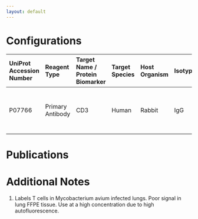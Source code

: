 ```yaml
---
layout: default
---
```


# Configurations

| UniProt Accession Number   | Reagent Type     | Target Name / Protein Biomarker   | Target Species   | Host Organism   | Isotype   | Clonality   | Vendor   | Catalog Number   | Conjugate   | RRID   | Availability   | Method        | Tissue Preservation   | Target Tissue   | Tissue State   | Detergent         | Antigen Retrieval Conditions                                  | Dye Inactivation Conditions   | Recommend   | Agree               | Disagree   | Contributor         | Notes       |
|:---------------------------|:-----------------|:----------------------------------|:-----------------|:----------------|:----------|:------------|:---------|:-----------------|:------------|:-------|:---------------|:--------------|:----------------------|:----------------|:---------------|:------------------|:--------------------------------------------------------------|:------------------------------|:------------|:--------------------|:-----------|:--------------------|:------------|
| P07766                     | Primary Antibody | CD3                               | Human            | Rabbit          | IgG       | EPR4426     | Abcam    | ab208514         | AF555       | NA     | Stock          | IBEX2D Manual | FFPE                  | Lung            | Infected       | 0.3% Triton-X-100 | pH 6 for 40 minutes at 95C (AR6 Akoya Biosciences AR600250ML) | 1 mg/ml LiBH4 15 minutes      | Yes         | [0000-0002-2692-1225](https://orcid.org/0000-0002-2692-1225) | NA         | [0000-0002-2692-1225](https://orcid.org/0000-0002-2692-1225) | [1](#notes) |

# Publications



# Additional Notes

<a name="notes"></a>
1. Labels T cells in Mycobacterium avium infected lungs. Poor signal in lung FFPE tissue. Use at a high concentration due to high autofluorescence.
